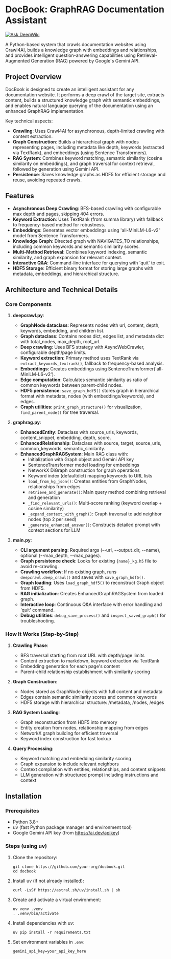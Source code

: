 
# DocBook: GraphRAG Documentation Assistant
[![Ask DeepWiki](https://deepwiki.com/badge.svg)](https://deepwiki.com/Saarthakkj/docbook)


A Python-based system that crawls documentation websites using Crawl4AI, builds a knowledge graph with embeddings and relationships, and provides intelligent question-answering capabilities using Retrieval-Augmented Generation (RAG) powered by Google's Gemini API.

## Project Overview

DocBook is designed to create an intelligent assistant for any documentation website. It performs a deep crawl of the target site, extracts content, builds a structured knowledge graph with semantic embeddings, and enables natural language querying of the documentation using an enhanced GraphRAG implementation.

Key technical aspects:
- **Crawling**: Uses Crawl4AI for asynchronous, depth-limited crawling with content extraction.
- **Graph Construction**: Builds a hierarchical graph with nodes representing pages, including metadata like depth, keywords (extracted via TextRank), and embeddings (using Sentence Transformers).
- **RAG System**: Combines keyword matching, semantic similarity (cosine similarity on embeddings), and graph traversal for context retrieval, followed by generation using Gemini API.
- **Persistence**: Saves knowledge graphs as HDF5 for efficient storage and reuse, avoiding repeated crawls.

## Features

- **Asynchronous Deep Crawling**: BFS-based crawling with configurable max depth and pages, skipping 404 errors.
- **Keyword Extraction**: Uses TextRank (from summa library) with fallback to frequency-based method for robustness.
- **Embeddings**: Generates vector embeddings using 'all-MiniLM-L6-v2' model from Sentence Transformers.
- **Knowledge Graph**: Directed graph with NAVIGATES_TO relationships, including common keywords and semantic similarity scores.
- **Multi-Method Retrieval**: Combines keyword indexing, semantic similarity, and graph expansion for relevant context.
- **Interactive Q&A**: Command-line interface for querying with 'quit' to exit.
- **HDF5 Storage**: Efficient binary format for storing large graphs with metadata, embeddings, and hierarchical structure.

## Architecture and Technical Details

### Core Components

1. **deepcrawl.py**:
   - **GraphNode dataclass**: Represents nodes with url, content, depth, keywords, embedding, and children list.
   - **Graph dataclass**: Contains nodes dict, edges list, and metadata dict with total_nodes, max_depth, root_url.
   - **Deep crawling**: Uses BFS strategy with AsyncWebCrawler, configurable depth/page limits.
   - **Keyword extraction**: Primary method uses TextRank via `extract_keywords_textrank()`, fallback to frequency-based analysis.
   - **Embeddings**: Creates embeddings using SentenceTransformer('all-MiniLM-L6-v2').
   - **Edge computation**: Calculates semantic similarity as ratio of common keywords between parent-child nodes.
   - **HDF5 persistence**: `save_graph_hdf5()` stores graph in hierarchical format with metadata, nodes (with embeddings/keywords), and edges.
   - **Graph utilities**: `print_graph_structure()` for visualization, `find_parent_node()` for tree traversal.

2. **graphrag.py**:
   - **EnhancedEntity**: Dataclass with source_urls, keywords, content_snippet, embedding, depth, score.
   - **EnhancedRelationship**: Dataclass with source, target, source_urls, common_keywords, semantic_similarity.
   - **EnhancedGraphRAGSystem**: Main RAG class with:
     - Initialization with Graph object and Gemini API key
     - SentenceTransformer model loading for embeddings
     - NetworkX DiGraph construction for graph operations
     - Keyword index (defaultdict) mapping keywords to URL lists
     - `load_from_kg_json()`: Creates entities from GraphNodes, relationships from edges
     - `retrieve_and_generate()`: Main query method combining retrieval and generation
     - `_find_relevant_urls()`: Multi-score ranking (keyword overlap + cosine similarity)
     - `_expand_context_with_graph()`: Graph traversal to add neighbor nodes (top 2 per seed)
     - `_generate_enhanced_answer()`: Constructs detailed prompt with context sections for LLM

3. **main.py**:
   - **CLI argument parsing**: Required args (--url, --output_dir, --name), optional (--max_depth, --max_pages).
   - **Graph persistence check**: Looks for existing `{name}_kg.h5` file to avoid re-crawling.
   - **Crawling workflow**: If no existing graph, runs `deepcrawl.deep_crawl()` and saves with `save_graph_hdf5()`.
   - **Graph loading**: Uses `load_graph_hdf5()` to reconstruct Graph object from HDF5.
   - **RAG initialization**: Creates EnhancedGraphRAGSystem from loaded graph.
   - **Interactive loop**: Continuous Q&A interface with error handling and 'quit' command.
   - **Debug utilities**: `debug_save_process()` and `inspect_saved_graph()` for troubleshooting.

### How It Works (Step-by-Step)

1. **Crawling Phase**:
   - BFS traversal starting from root URL with depth/page limits
   - Content extraction to markdown, keyword extraction via TextRank
   - Embedding generation for each page's content
   - Parent-child relationship establishment with similarity scoring

2. **Graph Construction**:
   - Nodes stored as GraphNode objects with full content and metadata
   - Edges contain semantic similarity scores and common keywords
   - HDF5 storage with hierarchical structure: /metadata, /nodes, /edges

3. **RAG System Loading**:
   - Graph reconstruction from HDF5 into memory
   - Entity creation from nodes, relationship mapping from edges
   - NetworkX graph building for efficient traversal
   - Keyword index construction for fast lookup

4. **Query Processing**:
   - Keyword matching and embedding similarity scoring
   - Graph expansion to include relevant neighbors
   - Context compilation with entities, relationships, and content snippets
   - LLM generation with structured prompt including instructions and context

## Installation

### Prerequisites
- Python 3.8+
- uv (fast Python package manager and environment tool)
- Google Gemini API key (from https://ai.dev/apikey)

### Steps (using uv)
1. Clone the repository:
   ```
   git clone https://github.com/your-org/docbook.git
   cd docbook
   ```

2. Install uv (if not already installed):
   ```
   curl -LsSf https://astral.sh/uv/install.sh | sh
   ```

3. Create and activate a virtual environment:
   ```
   uv venv .venv
   . .venv/bin/activate
   ```

4. Install dependencies with uv:
   ```
   uv pip install -r requirements.txt
   ```

5. Set environment variables in `.env`:
   ```
   gemini_api_key=your_api_key_here
   ```
